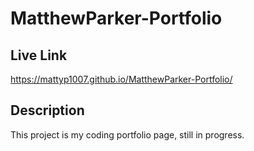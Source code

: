 # MatthewParker-Portfolio

## Live Link
https://mattyp1007.github.io/MatthewParker-Portfolio/

## Description
This project is my coding portfolio page, still in progress.
